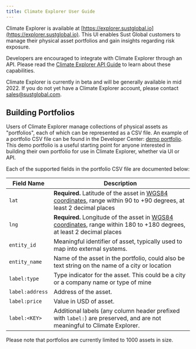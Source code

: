 ```yaml
---
title: Climate Explorer User Guide
---
```


Climate Explorer is available at [https://explorer.sustglobal.io](https://explorer.sustglobal.io).
This UI enables Sust Global customers to manage their physical asset portfolios and gain insights regarding risk exposure.

Developers are encouraged to integrate with Climate Explorer through an API.
Please read the [Climate Explorer API Guide](./api.html) to learn about these capabilities.

Climate Explorer is currently in beta and will be generally available in mid 2022.
If you do not yet have a Climate Explorer account, please contact [sales@sustglobal.com](mailto:sales@sustglobal.com).

## Building Portfolios

Users of Climate Explorer manage collections of physical assets as "portfolios", each of which can be represented as a CSV file.
An example of a portfolio CSV file can be found in the Developer Center: [demo portfolio](https://github.com/sustglobal/dev-center/blob/master/resources/example_portfolio.csv).
This demo portfolio is a useful starting point for anyone interested in building their own portfolio for use in Climate Explorer, whether via UI or API.

Each of the supported fields in the portfolio CSV file are documented below:

| Field Name | Description |
| - | - |
| `lat`           | **Required.** Latitude of the asset in [WGS84 coordinates](https://spatialreference.org/ref/epsg/wgs84/), range within 90 to +90 degrees, at least 2 decimal places
| `lng`           | **Required.** Longitude of the asset in [WGS84 coordinates](https://spatialreference.org/ref/epsg/wgs84/), range within 180 to +180 degrees, at least 2 decimal places
| `entity_id`     | Meaningful identifier of asset, typically used to map into external systems.
| `entity_name`   | Name of the asset in the portfolio, could also be text string on the name of a city or location
| `label:type`    | Type indicator for the asset. This could be a city or a company name or type of mine
| `label:address` | Address of the asset.
| `label:price`   | Value in USD of asset.
| `label:<KEY>`   | Additional labels (any column header prefixed with `label:`) are preserved, and are not meaningful to Climate Explorer.

Please note that portfolios are currently limited to 1000 assets in size.
